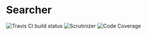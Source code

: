 # Searcher

![Travis CI build status](https://travis-ci.org/krzysztof-gzocha-xsolve/Searcher.svg?branch=master)
![Scrutinizer](https://scrutinizer-ci.com/g/krzysztof-gzocha-xsolve/Searcher/badges/quality-score.png?b=master)
![Code Coverage](https://scrutinizer-ci.com/g/krzysztof-gzocha-xsolve/Searcher/badges/coverage.png?b=master)
